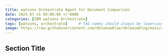 ```yaml
---
title: watsonx Orchestrate Agent for Document Comparison
date: 2025-07-31 09:00:00 +/-0000
categories: [IBM watsonx Orchestrate]
tags: [watsonx, orchestrate]     # TAG names should always be lowercase
image: https://raw.githubusercontent.com/deleeuwblue/deleeuwblog/main/assets/img/2023-5-11-Watson-Studio-Jobs-And-KServe-Modelmesh/city.jpg
---
```


## Section Title

